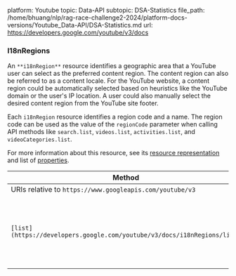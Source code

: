 platform: Youtube
topic: Data-API
subtopic: DSA-Statistics
file_path: /home/bhuang/nlp/rag-race-challenge2-2024/platform-docs-versions/Youtube_Data-API/DSA-Statistics.md
url: https://developers.google.com/youtube/v3/docs


### I18nRegions

An `**i18nRegion**` resource identifies a geographic area that a YouTube user can select as the preferred content region. The content region can also be referred to as a content locale. For the YouTube website, a content region could be automatically selected based on heuristics like the YouTube domain or the user's IP location. A user could also manually select the desired content region from the YouTube site footer.  
  
Each `i18nRegion` resource identifies a region code and a name. The region code can be used as the value of the `regionCode` parameter when calling API methods like `search.list`, `videos.list`, `activities.list`, and `videoCategories.list`.

For more information about this resource, see its [resource representation](https://developers.google.com/youtube/v3/docs/i18nRegions#resource) and list of [properties](https://developers.google.com/youtube/v3/docs/i18nRegions#properties).

| Method | HTTP request | Description |
| --- | --- | --- |
| URIs relative to `https://www.googleapis.com/youtube/v3` |     |     |
| `[list](https://developers.google.com/youtube/v3/docs/i18nRegions/list)` | `GET /i18nRegions` | Returns a list of content regions that the YouTube website supports. |